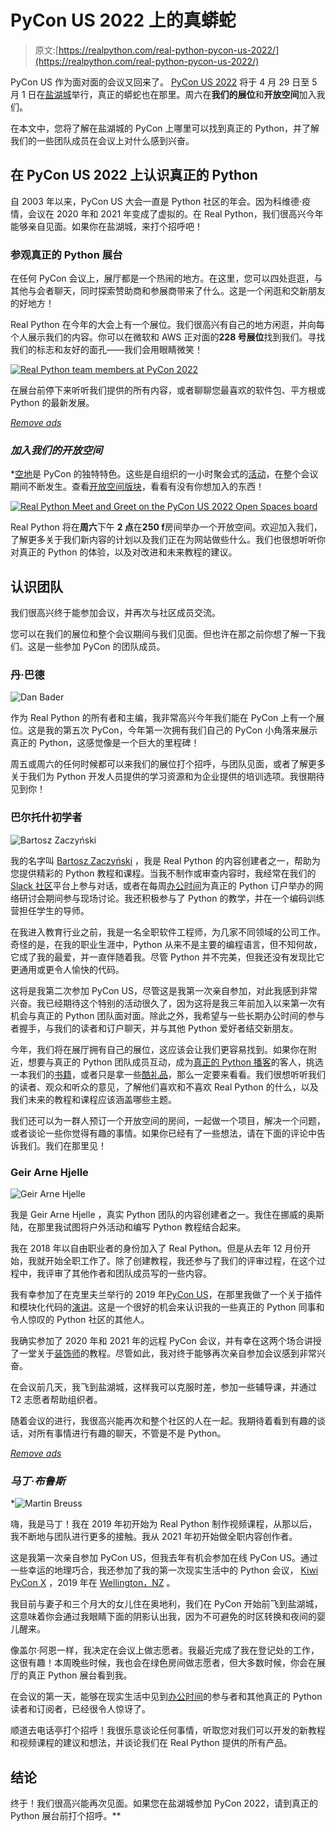# PyCon US 2022 上的真蟒蛇

> 原文:[https://realpython.com/real-python-pycon-us-2022/](https://realpython.com/real-python-pycon-us-2022/)

PyCon US 作为面对面的会议又回来了。 [PyCon US 2022](https://us.pycon.org/2022/) 将于 4 月 29 日至 5 月 1 日在[盐湖城](https://en.wikipedia.org/wiki/Salt_Lake_City)举行，真正的蟒蛇也在那里。周六在**我们的展位**和**开放空间**加入我们。

在本文中，您将了解在盐湖城的 PyCon 上哪里可以找到真正的 Python，并了解我们的一些团队成员在会议上对什么感到兴奋。

## 在 PyCon US 2022 上认识真正的 Python

自 2003 年以来，PyCon US 大会一直是 Python 社区的年会。因为科维德·疫情，会议在 2020 年和 2021 年变成了虚拟的。在 Real Python，我们很高兴今年能够亲自见面。如果你在盐湖城，来打个招呼吧！

### 参观真正的 Python 展台

在任何 PyCon 会议上，展厅都是一个热闹的地方。在这里，您可以四处逛逛，与其他与会者聊天，同时探索赞助商和参展商带来了什么。这是一个闲逛和交新朋友的好地方！

Real Python 在今年的大会上有一个展位。我们很高兴有自己的地方闲逛，并向每个人展示我们的内容。你可以在微软和 AWS 正对面的**228 号展位**找到我们。寻找我们的标志和友好的面孔——我们会用眼睛微笑！

[![Real Python team members at PyCon 2022](../Images/2b298f626774c9e394e217033c1e99f3.png)](https://files.realpython.com/media/CDDC3BFB-878C-434D-813F-5833E47AA2EE.a773537892c1.jpeg)

在展台前停下来听听我们提供的所有内容，或者聊聊您最喜欢的软件包、平方根或 Python 的最新发展。

[*Remove ads*](/account/join/)

### *加入我们的开放空间*

 *[空地](https://realpython.com/pycon-guide/#open-spaces)是 PyCon 的独特特色。这些是自组织的一小时聚会式的[活动](https://us.pycon.org/2022/events/open-spaces/)，在整个会议期间不断发生。查看[开放空间版块](http://pycon.us/os)，看看有没有你想加入的东西！

[![Real Python Meet and Greet on the PyCon US 2022 Open Spaces board](../Images/7a5c1fb98766ef1a5b71d8251e50af66.png)](https://files.realpython.com/media/real-python-open-space-pycon-2022.372f0f235831.jpg)

Real Python 将在**周六**下午 **2 点**在**250 f**房间举办一个开放空间。欢迎加入我们，了解更多关于我们新内容的计划以及我们正在为网站做些什么。我们也很想听听你对真正的 Python 的体验，以及对改进和未来教程的建议。

## 认识团队

我们很高兴终于能参加会议，并再次与社区成员交流。

您可以在我们的展位和整个会议期间与我们见面。但也许在那之前你想了解一下我们。这是一些参加 PyCon 的团队成员。

### 丹·巴德

![Dan Bader](../Images/bc2a0f39c602d42f6d56932972d62b86.png)

作为 Real Python 的所有者和主编，我非常高兴今年我们能在 PyCon 上有一个展位。这是我的第五次 PyCon，今年第一次拥有我们自己的 PyCon 小角落来展示真正的 Python，这感觉像是一个巨大的里程碑！

周五或周六的任何时候都可以来我们的展位打个招呼，与团队见面，或者了解更多关于我们为 Python 开发人员提供的学习资源和为企业提供的培训选项。我很期待见到你！

### 巴尔托什初学者

![Bartosz Zaczyński](../Images/45352cb5631a156e9f654b4823b69245.png)

我的名字叫 [Bartosz Zaczyński](https://realpython.com/team/bzaczynski/) ，我是 Real Python 的内容创建者之一，帮助为您提供精彩的 Python 教程和课程。当我不制作或审查内容时，我经常在我们的 [Slack 社区](https://realpython.com/community/)平台上参与对话，或者在每周[办公时间](https://realpython.com/office-hours/)为真正的 Python 订户举办的网络研讨会期间参与现场讨论。我还积极参与了 Python 的教学，并在一个编码训练营担任学生的导师。

在我进入教育行业之前，我是一名全职软件工程师，为几家不同领域的公司工作。奇怪的是，在我的职业生涯中，Python 从来不是主要的编程语言，但不知何故，它成了我的最爱，并一直伴随着我。尽管 Python 并不完美，但我还没有发现比它更通用或更令人愉快的代码。

这将是我第二次参加 PyCon US，尽管这是我第一次亲自参加，对此我感到非常兴奋。我已经期待这个特别的活动很久了，因为这将是我三年前加入以来第一次有机会与真正的 Python 团队面对面。除此之外，我希望与一些长期办公时间的参与者握手，与我们的读者和订户聊天，并与其他 Python 爱好者结交新朋友。

今年，我们将在展厅拥有自己的展位，这应该会让我们更容易找到。如果你在附近，想要与真正的 Python 团队成员互动，成为[真正的 Python 播客](https://realpython.com/podcasts/rpp/)的客人，挑选一本我们的[书籍](https://realpython.com/products/)，或者只是拿一些[酷礼品](https://realpython.threadless.com/)，那么一定要来看看。我们很想听听我们的读者、观众和听众的意见，了解他们喜欢和不喜欢 Real Python 的什么，以及我们未来的教程和课程应该涵盖哪些主题。

我们还可以为一群人预订一个开放空间的房间，一起做一个项目，解决一个问题，或者谈论一些你觉得有趣的事情。如果你已经有了一些想法，请在下面的评论中告诉我们。我们在那里见！

### Geir Arne Hjelle

![Geir Arne Hjelle](../Images/bbdcddd27556a4855093dc2b7ec5790e.png)

我是 Geir Arne Hjelle ，真实 Python 团队的内容创建者之一。我住在挪威的奥斯陆，在那里我试图将户外活动和编写 Python 教程结合起来。

我在 2018 年以自由职业者的身份加入了 Real Python。但是从去年 12 月份开始，我就开始全职工作了。除了创建教程，我还参与了我们的评审过程，在这个过程中，我评审了其他作者和团队成员写的一些内容。

我有幸参加了在克里夫兰举行的 2019 年[PyCon US](https://realpython.com/real-python-pycon-us/)，在那里我做了一个关于插件和模块化代码的[演讲](https://github.com/gahjelle/talks/tree/master/20190505_pycon_plugins)。这是一个很好的机会来认识我的一些真正的 Python 同事和令人惊叹的 Python 社区的其他人。

我确实参加了 2020 年和 2021 年的远程 PyCon 会议，并有幸在这两个场合讲授了一堂关于[装饰师](https://github.com/gahjelle/decorators_tutorial)的教程。尽管如此，我对终于能够再次亲自参加会议感到非常兴奋。

在会议前几天，我飞到盐湖城，这样我可以克服时差，参加一些辅导课，并通过 T2 志愿者帮助组织者。

随着会议的进行，我很高兴能再次和整个社区的人在一起。我期待着看到有趣的谈话，对所有事情进行有趣的聊天，不管是不是 Python。

[*Remove ads*](/account/join/)

### *马丁·布鲁斯*

*![Martin Breuss](../Images/6a62f16164646963889630590ced3ee6.png)

嗨，我是马丁！我在 2019 年初开始为 Real Python 制作视频课程，从那以后，我不断地与团队进行更多的接触。我从 2021 年初开始做全职内容创作者。

这是我第一次亲自参加 PyCon US，但我去年有机会参加在线 PyCon US。通过一些幸运的地理巧合，我还参加了我的第一次现实生活中的 Python 会议， [Kiwi PyCon X](https://python.nz/kiwipycon) ，2019 年在 [Wellington，NZ](https://www.google.com/maps/place/Wellington,+New+Zealand/) 。

我目前与妻子和三个月大的女儿住在奥地利，我们在 PyCon 开始前飞到盐湖城，这意味着你会通过我眼睛下面的阴影认出我，因为不可避免的时区转换和夜间的婴儿醒来。

像盖尔·阿恩一样，我决定在会议上做志愿者。我最近完成了我在登记处的工作，这很有趣！本周晚些时候，我也会在绿色房间做志愿者，但大多数时候，你会在展厅的真正 Python 展台看到我。

在会议的第一天，能够在现实生活中见到[办公时间](https://realpython.com/office-hours/)的参与者和其他真正的 Python 读者和订阅者，已经很令人惊讶了。

顺道去电话亭打个招呼！我很乐意谈论任何事情，听取您对我们可以开发的新教程和视频课程的建议和想法，并谈论我们在 Real Python 提供的所有产品。

## 结论

终于！我们很高兴能再次见面。如果您在盐湖城参加 PyCon 2022，请到真正的 Python 展台前打个招呼。**
